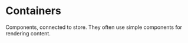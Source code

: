 # Containers

Components, connected to store. They often use simple components for rendering content.
